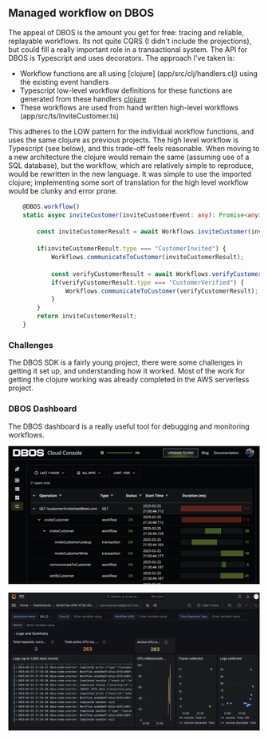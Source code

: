 ## Managed workflow on DBOS
The appeal of DBOS is the amount you get for free: tracing and reliable, replayable workflows. Its not quite CQRS (I didn't include the projections), but could fill a really important role in a transactional system.  The API for DBOS is Typescript and uses decorators.  The approach I've taken is:

* Workflow functions are all using [clojure] (app/src/clj/handlers.clj) using the existing event handlers
* Typescript low-level workflow definitions for these functions are generated from these handlers [clojure](scripts/generate.clj)
* These workflows are used from hand written high-level workflows (app/src/ts/InviteCustomer.ts)

This adheres to the LOW pattern for the individual workflow functions, and uses the same clojure as previous projects.  The high level workflow is Typescript (see below), and this trade-off feels reasonable.  When moving to a new architecture the clojure would remain the same (assuming use of a SQL database), but the workflow, which are relatively simple to reproduce, would be rewritten in the new language.  It was simple to use the imported clojure; implementing some sort of translation for the high level workflow would be clunky and error prone.


```typescript
    @DBOS.workflow()
    static async inviteCustomer(inviteCustomerEvent: any): Promise<any> {

        const inviteCustomerResult = await Workflows.inviteCustomer(inviteCustomerEvent);

        if(inviteCustomerResult.type === "CustomerInvited") {
            Workflows.communicateToCustomer(inviteCustomerResult);
            
            const verifyCustomerResult = await Workflows.verifyCustomer(inviteCustomerResult);
            if(verifyCustomerResult.type === "CustomerVerified") {
                Workflows.communicateToCustomer(verifyCustomerResult);
            }
        }
        return inviteCustomerResult;
    }
```

### Challenges
The DBOS SDK is a fairly young project, there were some challenges in getting it set up, and understanding how it worked.  Most of the work for getting the clojure working was already completed in the AWS serverless project.

### DBOS Dashboard
The DBOS dashboard is a really useful tool for debugging and monitoring workflows.  

![DBOS Traces](./traces.png)

![DBOS Dashboard](./dashboard.png)

